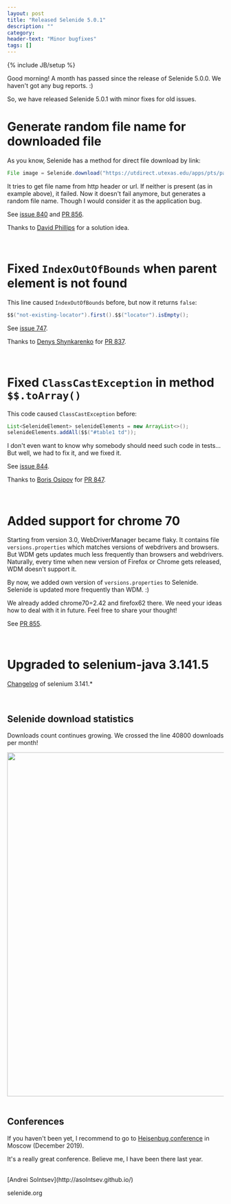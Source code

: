 ```yaml
---
layout: post
title: "Released Selenide 5.0.1"
description: ""
category:
header-text: "Minor bugfixes"
tags: []
---
```

{% include JB/setup %}

Good morning!
A month has passed since the release of Selenide 5.0.0. We haven't got any bug reports. :)

So, we have released Selenide 5.0.1 with minor fixes for old issues. 

# Generate random file name for downloaded file 

As you know, Selenide has a method for direct file download by link:

```java
File image = Selenide.download("https://utdirect.utexas.edu/apps/pts/parking/citations/nlogon/images/6584836/");
``` 

It tries to get file name from http header or url. If neither is present (as in example above), it failed. 
Now it doesn't fail anymore, but generates a random file name. Though I would consider it as the application bug.

See [issue 840](https://github.com/codeborne/selenide/issues/840) and [PR 856](https://github.com/codeborne/selenide/pull/856).

Thanks to [David Phillips](https://github.com/fyrewall77) for a solution idea. 


<br>


# Fixed `IndexOutOfBounds` when parent element is not found

This line caused `IndexOutOfBounds` before, but now it returns `false`:

```java
$$("not-existing-locator").first().$$("locator").isEmpty();
``` 

See [issue 747](https://github.com/codeborne/selenide/issues/747).

Thanks to [Denys Shynkarenko](https://github.com/Denysss) for [PR 837](https://github.com/codeborne/selenide/pull/837).

<br>


# Fixed `ClassCastException` in method `$$.toArray()`

This code caused `ClassCastException` before:

```java
List<SelenideElement> selenideElements = new ArrayList<>();
selenideElements.addAll($$("#table1 td"));
```

I don't even want to know why somebody should need such code in tests... But well, we had to fix it, and we fixed it.
 
See [issue 844](https://github.com/codeborne/selenide/issues/844).

Thanks to [Boris Osipov](https://github.com/BorisOsipov) for [PR 847](https://github.com/codeborne/selenide/pull/847).


<br>

# Added support for chrome 70

Starting from version 3.0, WebDriverManager became flaky. It contains file `versions.properties` which
matches versions of webdrivers and browsers. But WDM gets updates much less frequently than browsers and webdrivers.
Naturally, every time when new version of Firefox or Chrome gets released, WDM doesn't support it. 

By now, we added own version of `versions.properties` to Selenide. Selenide is updated more frequently than WDM. :)
 
We already added chrome70=2.42 and firefox62 there. 
We need your ideas how to deal with it in future. Feel free to share your thought! 

See [PR 855](https://github.com/codeborne/selenide/pull/855).

<br>

# Upgraded to selenium-java 3.141.5

[Changelog]({{site.SELENIUM_CHANGELOG}}) of selenium 3.141.*

<br>

## Selenide download statistics

Downloads count continues growing. We crossed the line 40800 downloads per month! 

<center>
  <img src="{{ BASE_PATH }}/images/2018/10/selenide-downloads.png" width="800"/>
</center>

<br>

## Conferences

If you haven't been yet, I recommend to go to [Heisenbug conference](https://heisenbug-moscow.ru/2018/msk/people/) in Moscow (December 2019).

It's a really great conference. Believe me, I have been there last year.  

<br>
[Andrei Solntsev](http://asolntsev.github.io/)

selenide.org
